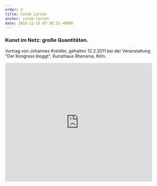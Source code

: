 ```yaml
---
order: 3
title: Caleb Larsen
anchor: caleb-larsen
date: 2018-12-16 07:30:13 +0000
---
```

### Kunst im Netz: große Quantitäten. 
Vortrag von Johannes Kreidler, gehalten 12.2.2011 bei der Veranstaltung "Der Kongress bloggt", Kunsthaus Rhenania, Köln.
<iframe width="480" height="390" src="http://www.youtube.com/embed/ySu-Au0SF_M" frameborder="0" allowfullscreen=""></iframe>